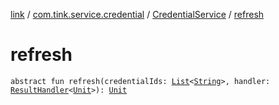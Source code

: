 [link](../../index.md) / [com.tink.service.credential](../index.md) / [CredentialService](index.md) / [refresh](./refresh.md)

# refresh

`abstract fun refresh(credentialIds: `[`List`](https://kotlinlang.org/api/latest/jvm/stdlib/kotlin.collections/-list/index.html)`<`[`String`](https://kotlinlang.org/api/latest/jvm/stdlib/kotlin/-string/index.html)`>, handler: `[`ResultHandler`](../../com.tink.service.handler/-result-handler/index.md)`<`[`Unit`](https://kotlinlang.org/api/latest/jvm/stdlib/kotlin/-unit/index.html)`>): `[`Unit`](https://kotlinlang.org/api/latest/jvm/stdlib/kotlin/-unit/index.html)